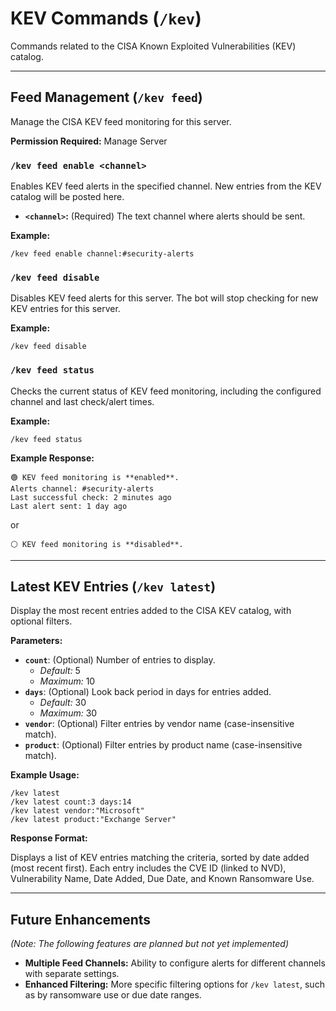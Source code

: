 # KEV Commands (`/kev`)

Commands related to the CISA Known Exploited Vulnerabilities (KEV) catalog.

---

## Feed Management (`/kev feed`)

Manage the CISA KEV feed monitoring for this server.

**Permission Required:** Manage Server

### `/kev feed enable <channel>`

Enables KEV feed alerts in the specified channel. New entries from the KEV catalog will be posted here.

- **`<channel>`:** (Required) The text channel where alerts should be sent.

**Example:**

```
/kev feed enable channel:#security-alerts
```

### `/kev feed disable`

Disables KEV feed alerts for this server. The bot will stop checking for new KEV entries for this server.

**Example:**

```
/kev feed disable
```

### `/kev feed status`

Checks the current status of KEV feed monitoring, including the configured channel and last check/alert times.

**Example:**

```
/kev feed status
```

**Example Response:**

```
🟢 KEV feed monitoring is **enabled**.
Alerts channel: #security-alerts
Last successful check: 2 minutes ago
Last alert sent: 1 day ago
```

or

```
⚪ KEV feed monitoring is **disabled**.
```

---

## Latest KEV Entries (`/kev latest`)

Display the most recent entries added to the CISA KEV catalog, with optional filters.

**Parameters:**

- **`count`**: (Optional) Number of entries to display.
  - _Default:_ 5
  - _Maximum:_ 10
- **`days`**: (Optional) Look back period in days for entries added.
  - _Default:_ 30
  - _Maximum:_ 30
- **`vendor`**: (Optional) Filter entries by vendor name (case-insensitive match).
- **`product`**: (Optional) Filter entries by product name (case-insensitive match).

**Example Usage:**

```
/kev latest
/kev latest count:3 days:14
/kev latest vendor:"Microsoft"
/kev latest product:"Exchange Server"
```

**Response Format:**

Displays a list of KEV entries matching the criteria, sorted by date added (most recent first). Each entry includes the CVE ID (linked to NVD), Vulnerability Name, Date Added, Due Date, and Known Ransomware Use.

---

## Future Enhancements

_(Note: The following features are planned but not yet implemented)_

- **Multiple Feed Channels:** Ability to configure alerts for different channels with separate settings.
- **Enhanced Filtering:** More specific filtering options for `/kev latest`, such as by ransomware use or due date ranges.
